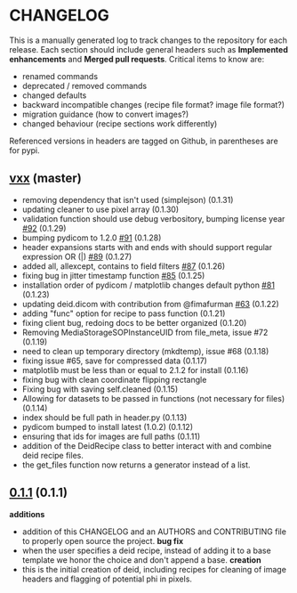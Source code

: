 # CHANGELOG

This is a manually generated log to track changes to the repository for each release. 
Each section should include general headers such as **Implemented enhancements** 
and **Merged pull requests**. Critical items to know are:

 - renamed commands
 - deprecated / removed commands
 - changed defaults
 - backward incompatible changes (recipe file format? image file format?)
 - migration guidance (how to convert images?)
 - changed behaviour (recipe sections work differently)

Referenced versions in headers are tagged on Github, in parentheses are for pypi.

## [vxx](https://github.com/pydicom/deid/tree/master) (master)
 - removing dependency that isn't used (simplejson) (0.1.31)
 - updating cleaner to use pixel array (0.1.30)
 - validation function should use debug verbository, bumping license year [#92](https://github.com/pydicom/deid/issues/92) (0.1.29)
 - bumping pydicom to 1.2.0 [#91](https://github.com/pydicom/deid/issues/91) (0.1.28)
 - header expansions starts with and ends with should support regular expression OR (|) [#89](https://github.com/pydicom/deid/issues/89) (0.1.27)
 - added all, allexcept, contains to field filters [#87](https://github.com/pydicom/deid/pull/87) (0.1.26)
 - fixing bug in jitter timestamp function [#85](https://github.com/pydicom/deid/pull/85) (0.1.25)
 - installation order of pydicom / matplotlib changes default python [#81](https://www.github.com/pydicom/deid/issues/81) (0.1.23)
 - updating deid.dicom with contribution from @fimafurman [#63](https://github.com/pydicom/deid/issues/63) (0.1.22)
 - adding "func" option for recipe to pass function (0.1.21)
 - fixing client bug, redoing docs to be better organized (0.1.20)
 - Removing MediaStorageSOPInstanceUID from file_meta, issue #72 (0.1.19)
 - need to clean up temporary directory (mkdtemp), issue #68 (0.1.18)
 - fixing issue #65, save for compressed data (0.1.17)
 - matplotlib must be less than or equal to 2.1.2 for install (0.1.16)
 - fixing bug with clean coordinate flipping rectangle
 - Fixing bug with saving self.cleaned (0.1.15)
 - Allowing for datasets to be passed in functions (not necessary for files) (0.1.14)
 - index should be full path in header.py (0.1.13)
 - pydicom bumped to install latest (1.0.2) (0.1.12)
 - ensuring that ids for images are full paths (0.1.11)
 - addition of the DeidRecipe class to better interact with and combine deid recipe files.
 - the get_files function now returns a generator instead of a list.

## [0.1.1](https://pypi.python.org/packages/28/26/ee80e7f1c3f65fae1c901497bb2388701158f0c96e0d633ab301abeaa478/deid-0.1.1.tar.gz#md5=39df7efb03e5d3b63308016742062a43) (0.1.1)

**additions**
 - addition of this CHANGELOG and an AUTHORS and CONTRIBUTING file to properly open source the project.
**bug fix**
 - when the user specifies a deid recipe, instead of adding it to a base template we honor the choice and don't append a base.
**creation**
 - this is the initial creation of deid, including recipes for cleaning of image headers and flagging of potential phi in pixels.
